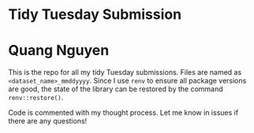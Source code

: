 # Tidy Tuesday Submission 
# Quang Nguyen  

This is the repo for all my tidy Tuesday submissions. Files are named as `<dataset_name>_mmddyyyy`. Since I use `renv` to ensure all package versions are good, the state of the library can be restored by the command `renv::restore()`.  

Code is commented with my thought process. Let me know in issues if there are any questions!  